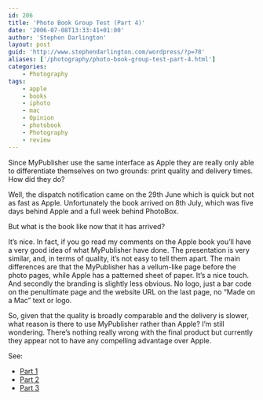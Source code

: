 ```yaml
---
id: 206
title: 'Photo Book Group Test (Part 4)'
date: '2006-07-08T13:33:41+01:00'
author: 'Stephen Darlington'
layout: post
guid: 'http://www.stephendarlington.com/wordpress/?p=78'
aliases: ['/photography/photo-book-group-test-part-4.html']
categories:
    - Photography
tags:
    - apple
    - books
    - iphoto
    - mac
    - Opinion
    - photobook
    - Photography
    - review
---
```


Since MyPublisher use the same interface as Apple they are really only able to differentiate themselves on two grounds: print quality and delivery times. How did they do?

Well, the dispatch notification came on the 29th June which is quick but not as fast as Apple. Unfortunately the book arrived on 8th July, which was five days behind Apple and a full week behind PhotoBox.

But what is the book like now that it has arrived?

It’s nice. In fact, if you go read my comments on the Apple book you’ll have a very good idea of what MyPublisher have done. The presentation is very similar, and, in terms of quality, it’s not easy to tell them apart. The main differences are that the MyPublisher has a vellum-like page before the photo pages, while Apple has a patterned sheet of paper. It’s a nice touch. And secondly the branding is slightly less obvious. No logo, just a bar code on the penultimate page and the website URL on the last page, no “Made on a Mac” text or logo.

So, given that the quality is broadly comparable and the delivery is slower, what reason is there to use MyPublisher rather than Apple? I’m still wondering. There’s nothing really wrong with the final product but currently they appear not to have any compelling advantage over Apple.

See:

- [Part 1](http://www.zx81.org.uk/photography/photo-book-group-test-part-1.html)
- [Part 2](http://www.zx81.org.uk/photography/photo-book-group-test-part-2.html)
- [Part 3](http://www.zx81.org.uk/photography/photo-book-group-test-part-3.html)